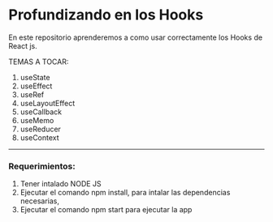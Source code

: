 # Profundizando en los Hooks

En este repositorio aprenderemos a como usar correctamente los Hooks de React js.

TEMAS A TOCAR:

1. useState
2. useEffect
3. useRef
4. useLayoutEffect
5. useCallback
6. useMemo
7. useReducer
8. useContext

---

### Requerimientos:

1. Tener intalado NODE JS
2. Ejecutar el comando npm install, para intalar las dependencias necesarias,
3. Ejecutar el comando npm start para ejecutar la app



